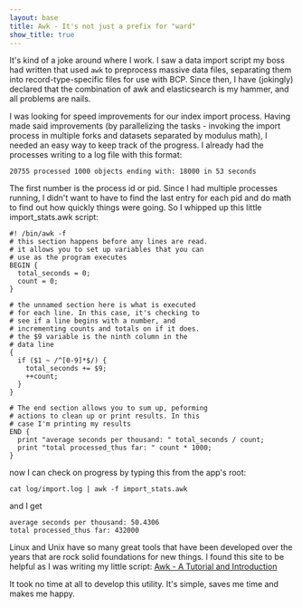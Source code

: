 ```yaml
---
layout: base
title: Awk - It's not just a prefix for "ward"
show_title: true
---
```

It's kind of a joke around where I work. I saw a data import script my boss had
written that used `awk` to preprocess massive data files, separating them into
record-type-specific files for use with BCP. Since then, I have (jokingly)
declared that the combination of awk and elasticsearch is my hammer, and all
problems are nails.

I was looking for speed improvements for our index import process. Having
made said improvements (by parallelizing the tasks - invoking the import process
in multiple forks and datasets separated by modulus math), I needed an easy way to
keep track of the progress. I already had the processes writing to a log file
with this format:

    20755 processed 1000 objects ending with: 18000 in 53 seconds

The first number is the process id or pid.
Since I had multiple processes running, I didn't want to have to find the last
entry for each pid and do math to find out how quickly things were going. So I
whipped up this little import_stats.awk script:

    #! /bin/awk -f
    # this section happens before any lines are read.
    # it allows you to set up variables that you can
    # use as the program executes
    BEGIN {
      total_seconds = 0;
      count = 0;
    }

    # the unnamed section here is what is executed 
    # for each line. In this case, it's checking to
    # see if a line begins with a number, and 
    # incrementing counts and totals on if it does.
    # the $9 variable is the ninth column in the 
    # data line
    {
      if ($1 ~ /^[0-9]*$/) {
        total_seconds += $9;
        ++count;
      }
    }

    # The end section allows you to sum up, peforming
    # actions to clean up or print results. In this
    # case I'm printing my results
    END {
      print "average seconds per thousand: " total_seconds / count;
      print "total processed_thus far: " count * 1000;
    }


now I can check on progress by typing this from the app's root:

    cat log/import.log | awk -f import_stats.awk

and I get

    average seconds per thousand: 50.4306
    total processed_thus far: 432000

Linux and Unix have so many great tools that have been developed over the years
that are rock solid foundations for new things. I found this site to be helpful
as I was writing my little script:
[Awk - A Tutorial and Introduction](http://www.grymoire.com/Unix/Awk.html)

It took no time at all to develop this utility. It's simple, saves me time and
makes me happy.

